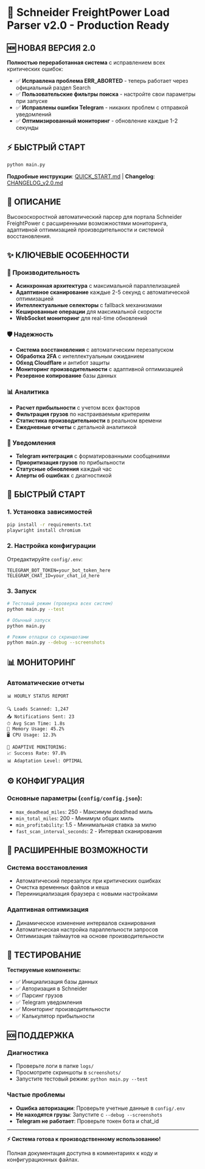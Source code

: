# 🚛 Schneider FreightPower Load Parser v2.0 - Production Ready

## 🆕 НОВАЯ ВЕРСИЯ 2.0

**Полностью переработанная система** с исправлением всех критических ошибок:

- ✅ **Исправлена проблема ERR_ABORTED** - теперь работает через официальный раздел Search
- ✅ **Пользовательские фильтры поиска** - настройте свои параметры при запуске  
- ✅ **Исправлены ошибки Telegram** - никаких проблем с отправкой уведомлений
- ✅ **Оптимизированный мониторинг** - обновление каждые 1-2 секунды

## ⚡️ БЫСТРЫЙ СТАРТ

```bash
python main.py
```

**Подробные инструкции**: [QUICK_START.md](QUICK_START.md) | **Changelog**: [CHANGELOG_v2.0.md](CHANGELOG_v2.0.md)

## 🎯 ОПИСАНИЕ
Высокоскоростной автоматический парсер для портала Schneider FreightPower с расширенными возможностями мониторинга, адаптивной оптимизацией производительности и системой восстановления.

## ✨ КЛЮЧЕВЫЕ ОСОБЕННОСТИ

### 🚀 Производительность
- **Асинхронная архитектура** с максимальной параллелизацией
- **Адаптивное сканирование** каждые 2-5 секунд с автоматической оптимизацией
- **Интеллектуальные селекторы** с fallback механизмами
- **Кешированные операции** для максимальной скорости
- **WebSocket мониторинг** для real-time обновлений

### 🛡️ Надежность
- **Система восстановления** с автоматическим перезапуском
- **Обработка 2FA** с интеллектуальным ожиданием
- **Обход Cloudflare** и антибот защиты
- **Мониторинг производительности** с адаптивной оптимизацией
- **Резервное копирование** базы данных

### 📊 Аналитика
- **Расчет прибыльности** с учетом всех факторов
- **Фильтрация грузов** по настраиваемым критериям
- **Статистика производительности** в реальном времени
- **Ежедневные отчеты** с детальной аналитикой

### 🔔 Уведомления
- **Telegram интеграция** с форматированными сообщениями
- **Приоритизация грузов** по прибыльности
- **Статусные обновления** каждый час
- **Алерты об ошибках** с диагностикой

## 🚀 БЫСТРЫЙ СТАРТ

### 1. Установка зависимостей
```bash
pip install -r requirements.txt
playwright install chromium
```

### 2. Настройка конфигурации
Отредактируйте `config/.env`:
```env
TELEGRAM_BOT_TOKEN=your_bot_token_here
TELEGRAM_CHAT_ID=your_chat_id_here
```

### 3. Запуск
```bash
# Тестовый режим (проверка всех систем)
python main.py --test

# Обычный запуск
python main.py

# Режим отладки со скриншотами
python main.py --debug --screenshots
```

## 📊 МОНИТОРИНГ

### Автоматические отчеты
```
📊 HOURLY STATUS REPORT

🔍 Loads Scanned: 1,247
📤 Notifications Sent: 23
⏱ Avg Scan Time: 1.8s
💾 Memory Usage: 45.2%
🖥 CPU Usage: 12.3%

🎯 ADAPTIVE MONITORING:
📈 Success Rate: 97.8%
📊 Adaptation Level: OPTIMAL
```

## ⚙️ КОНФИГУРАЦИЯ

### Основные параметры (`config/config.json`):
- `max_deadhead_miles`: 250 - Максимум deadhead миль
- `min_total_miles`: 200 - Минимум общих миль  
- `min_profitability`: 1.5 - Минимальная ставка за милю
- `fast_scan_interval_seconds`: 2 - Интервал сканирования

## 🔧 РАСШИРЕННЫЕ ВОЗМОЖНОСТИ

### Система восстановления
- Автоматический перезапуск при критических ошибках
- Очистка временных файлов и кеша
- Переинициализация браузера с новыми настройками

### Адаптивная оптимизация
- Динамическое изменение интервалов сканирования
- Автоматическая настройка параллельности запросов
- Оптимизация таймаутов на основе производительности

## 🧪 ТЕСТИРОВАНИЕ

**Тестируемые компоненты:**
- ✅ Инициализация базы данных
- ✅ Авторизация в Schneider
- ✅ Парсинг грузов
- ✅ Telegram уведомления
- ✅ Мониторинг производительности
- ✅ Калькулятор прибыльности

## 🆘 ПОДДЕРЖКА

### Диагностика
- Проверьте логи в папке `logs/`
- Просмотрите скриншоты в `screenshots/`
- Запустите тестовый режим: `python main.py --test`

### Частые проблемы
- **Ошибка авторизации**: Проверьте учетные данные в `config/.env`
- **Не находятся грузы**: Запустите с `--debug --screenshots`
- **Telegram не работает**: Проверьте токен бота и chat_id

---

**⚡ Система готова к производственному использованию!**

Полная документация доступна в комментариях к коду и конфигурационных файлах.
